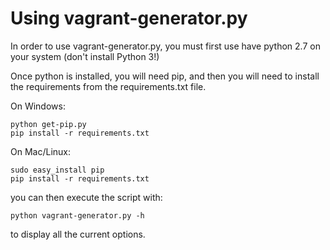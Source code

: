 # Using vagrant-generator.py

In order to use vagrant-generator.py, you must first use have python 2.7 on your system (don't install Python 3!)

Once python is installed, you will need pip, and then you will need to install the requirements from the requirements.txt file.

On Windows:

```
python get-pip.py
pip install -r requirements.txt
```

On Mac/Linux:

```
sudo easy_install pip
pip install -r requirements.txt
```

you can then execute the script with:

```
python vagrant-generator.py -h
```

to display all the current options.
